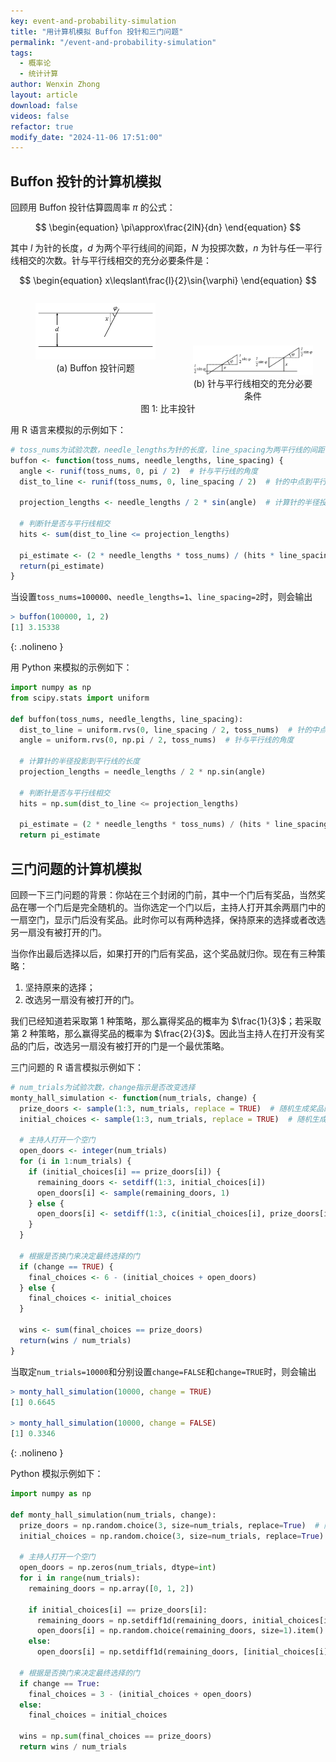 ```yaml
---
key: event-and-probability-simulation
title: "用计算机模拟 Buffon 投针和三门问题"
permalink: "/event-and-probability-simulation"
tags:
  - 概率论
  - 统计计算
author: Wenxin Zhong
layout: article
download: false
videos: false
refactor: true
modify_date: "2024-11-06 17:51:00"
---
```


<!--more-->

## Buffon 投针的计算机模拟

回顾用 Buffon 投针估算圆周率 $\pi$ 的公式：

$$
  \begin{equation}
    \pi\approx\frac{2lN}{dn}
  \end{equation}
$$

其中 $l$ 为针的长度，$d$ 为两个平行线间的间距，$N$ 为投掷次数，$n$ 为针与任一平行线相交的次数。针与平行线相交的充分必要条件是：

$$
  \begin{equation}
    x\leqslant\frac{l}{2}\sin{\varphi}
  \end{equation}
$$

<div style="text-align: center;">
   <div style="display: flex; justify-content: center;">
     <figure style="margin-right: 20px; text-align: center; margin-bottom: 0;">
       <img src="/assets/images/picture/event_and_probabity/needle.png" alt="needle" style="width: 300px;">
       <figcaption>(a) Buffon 投针问题</figcaption>
     </figure>
     <figure style="margin-right: 20px; text-align: center; margin-bottom: 0;">
       <img src="/assets/images/picture/event_and_probabity/intersect.png" alt="相交的充要条件" style="width: 300px; margin-top: 68px;">
       <figcaption>(b) 针与平行线相交的充分必要条件</figcaption>
     </figure>
   </div>
   <p style="margin-top: 0;">图 1: 比丰投针</p>
</div>

用 R 语言来模拟的示例如下：

```R
# toss_nums为试验次数，needle_lengths为针的长度，line_spacing为两平行线的间距
buffon <- function(toss_nums, needle_lengths, line_spacing) {
  angle <- runif(toss_nums, 0, pi / 2)  # 针与平行线的角度
  dist_to_line <- runif(toss_nums, 0, line_spacing / 2)  # 针的中点到平行线的距离  
  
  projection_lengths <- needle_lengths / 2 * sin(angle)  # 计算针的半径投影到平行线方向的长度
  
  # 判断针是否与平行线相交
  hits <- sum(dist_to_line <= projection_lengths)
  
  pi_estimate <- (2 * needle_lengths * toss_nums) / (hits * line_spacing)
  return(pi_estimate)
}
```

当设置`toss_nums=100000`、`needle_lengths=1`、`line_spacing=2`时，则会输出

```R
> buffon(100000, 1, 2)
[1] 3.15338
```
{: .nolineno }

用 Python 来模拟的示例如下：

```python
import numpy as np
from scipy.stats import uniform

def buffon(toss_nums, needle_lengths, line_spacing):
  dist_to_line = uniform.rvs(0, line_spacing / 2, toss_nums)  # 针的中点到平行线的距离
  angle = uniform.rvs(0, np.pi / 2, toss_nums)  # 针与平行线的角度

  # 计算针的半径投影到平行线的长度
  projection_lengths = needle_lengths / 2 * np.sin(angle)

  # 判断针是否与平行线相交
  hits = np.sum(dist_to_line <= projection_lengths)

  pi_estimate = (2 * needle_lengths * toss_nums) / (hits * line_spacing)
  return pi_estimate
```

## 三门问题的计算机模拟

回顾一下三门问题的背景：你站在三个封闭的门前，其中一个门后有奖品，当然奖品在哪一个门后是完全随机的。当你选定一个门以后，主持人打开其余两扇门中的一扇空门，显示门后没有奖品。此时你可以有两种选择，保持原来的选择或者改选另一扇没有被打开的门。

当你作出最后选择以后，如果打开的门后有奖品，这个奖品就归你。现在有三种策略：

1. 坚持原来的选择；
2. 改选另一扇没有被打开的门。

我们已经知道若采取第 1 种策略，那么赢得奖品的概率为 $\frac{1}{3}$；若采取第 2 种策略，那么赢得奖品的概率为 $\frac{2}{3}$。因此当主持人在打开没有奖品的门后，改选另一扇没有被打开的门是一个最优策略。

三门问题的 R 语言模拟示例如下：

```R
# num_trials为试验次数，change指示是否改变选择
monty_hall_simulation <- function(num_trials, change) {
  prize_doors <- sample(1:3, num_trials, replace = TRUE)  # 随机生成奖品的位置 (1, 2, 3表示三个门)
  initial_choices <- sample(1:3, num_trials, replace = TRUE)  # 随机生成初始选择的门
  
  # 主持人打开一个空门  
  open_doors <- integer(num_trials)
  for (i in 1:num_trials) {
    if (initial_choices[i] == prize_doors[i]) {
      remaining_doors <- setdiff(1:3, initial_choices[i])
      open_doors[i] <- sample(remaining_doors, 1)
    } else {
      open_doors[i] <- setdiff(1:3, c(initial_choices[i], prize_doors[i]))
    }
  }
  
  # 根据是否换门来决定最终选择的门
  if (change == TRUE) {
    final_choices <- 6 - (initial_choices + open_doors)
  } else {
    final_choices <- initial_choices
  }
  
  wins <- sum(final_choices == prize_doors)
  return(wins / num_trials)
}
```

当取定`num_trials=10000`和分别设置`change=FALSE`和`change=TRUE`时，则会输出

```R
> monty_hall_simulation(10000, change = TRUE)
[1] 0.6645

> monty_hall_simulation(10000, change = FALSE)
[1] 0.3346
```
{: .nolineno }

Python 模拟示例如下：

```python
import numpy as np

def monty_hall_simulation(num_trials, change):
  prize_doors = np.random.choice(3, size=num_trials, replace=True)  # 随机生成奖品的门位置 (0, 1, 2表示三个门)
  initial_choices = np.random.choice(3, size=num_trials, replace=True)  # 随机生成初始选择的门

  # 主持人打开一个空门
  open_doors = np.zeros(num_trials, dtype=int)
  for i in range(num_trials):
    remaining_doors = np.array([0, 1, 2])
    
    if initial_choices[i] == prize_doors[i]:
      remaining_doors = np.setdiff1d(remaining_doors, initial_choices[i])
      open_doors[i] = np.random.choice(remaining_doors, size=1).item()
    else:
      open_doors[i] = np.setdiff1d(remaining_doors, [initial_choices[i], prize_doors[i]]).item()

  # 根据是否换门来决定最终选择的门
  if change == True:
    final_choices = 3 - (initial_choices + open_doors)
  else:
    final_choices = initial_choices

  wins = np.sum(final_choices == prize_doors)
  return wins / num_trials
```
